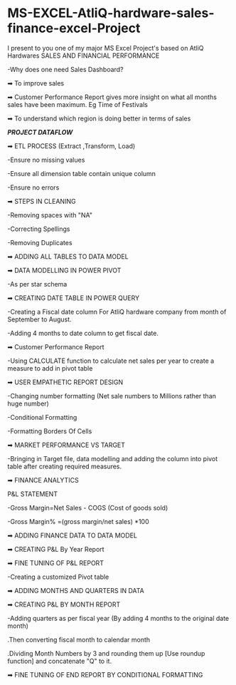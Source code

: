 # MS-EXCEL-AtliQ-hardware-sales-finance-excel-Project
I present to you one of my major MS Excel Project's based on AtliQ Hardwares SALES AND FINANCIAL PERFORMANCE



-Why does one need Sales Dashboard?

➡ To improve sales 

➡ Customer Performance Report gives more insight on what all months sales have been maximum. Eg Time of Festivals

➡ To understand which region is doing better in terms of sales



***PROJECT DATAFLOW***

➡ ETL PROCESS (Extract ,Transform, Load)

-Ensure no missing values

-Ensure all dimension table contain unique column

-Ensure no errors



➡ STEPS IN CLEANING

-Removing spaces with "NA"

-Correcting Spellings 

-Removing Duplicates



➡ ADDING ALL TABLES TO DATA MODEL



➡ DATA MODELLING IN POWER PIVOT

-As per star schema



➡ CREATING DATE TABLE IN POWER QUERY 

-Creating a Fiscal date column For AtliQ hardware company from month of September to August.

 -Adding 4 months to date column to get fiscal date.

 

➡ Customer Performance Report

 -Using CALCULATE function to calculate net sales per year to create a measure to add in pivot table

 

➡ USER EMPATHETIC REPORT DESIGN

-Changing number formatting (Net sale numbers to Millions rather than huge number)

-Conditional Formatting

-Formatting Borders Of Cells

 

➡ MARKET PERFORMANCE VS TARGET

-Bringing in Target file, data modelling and adding the column into pivot table after creating required measures.

 

 ➡ FINANCE ANALYTICS

P&L STATEMENT

-Gross Margin=Net Sales - COGS (Cost of goods sold)

-Gross Margin% =(gross margin/net sales) *100

 

➡ ADDING FINANCE DATA TO DATA MODEL

 

➡ CREATING P&L By Year Report

 

➡ FINE TUNING OF P&L REPORT

-Creating a customized Pivot table

 

➡ ADDING MONTHS AND QUARTERS IN DATA

 

➡ CREATING P&L BY MONTH REPORT

-Adding quarters as per fiscal year (By adding 4 months to the original date month)

.Then converting fiscal month to calendar month

.Dividing Month Numbers by 3 and rounding them up [Use roundup function] and concatenate "Q" to it.

 

➡ FINE TUNING OF END REPORT BY CONDITIONAL FORMATTING
